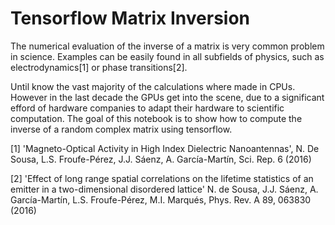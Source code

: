 # Tensorflow Matrix Inversion

The numerical evaluation of the inverse of a matrix is very common problem in science. Examples can be easily found in all subfields of physics, such as electrodynamics[1] or phase transitions[2].

Until know the vast majority of the calculations where made in CPUs. However in the last decade the GPUs get into the scene, due to a significant efford of hardware companies to adapt their hardware to scientific computation.
The goal of this notebook is to show how to compute the inverse of a random complex matrix using tensorflow.

[1] 'Magneto-Optical Activity in High Index Dielectric Nanoantennas', N. De Sousa, L.S. Froufe-Pérez, J.J. Sáenz, A. García-Martín, Sci. Rep. 6 (2016)

[2] 'Effect of long range spatial correlations on the lifetime statistics of an emitter in a two-dimensional disordered lattice' N. de Sousa, J.J. Sáenz, A. García-Martín, L.S. Froufe-Pérez, M.I. Marqués, Phys. Rev. A 89, 063830 (2016)

